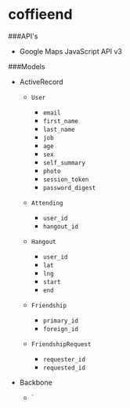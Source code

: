 coffieend
=========

###API's
+ Google Maps JavaScript API v3

###Models
+ ActiveRecord
    + `User`
        + `email`
        + `first_name`
        + `last_name`
        + `job`
        + `age`
        + `sex`
        + `self_summary`
        + `photo`   
        + `session_token`
        + `password_digest`

    + `Attending`
        + `user_id`
        + `hangout_id`

    + `Hangout`
        + `user_id`
        + `lat`
        + `lng`
        + `start`
        + `end`
   
    + `Friendship`
        + `primary_id`
        + `foreign_id`

    + `FriendshipRequest`
        + `requester_id`
        + `requested_id`

+ Backbone
    + `
